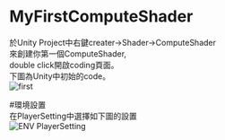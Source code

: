 # MyFirstComputeShader
於Unity Project中右鍵creater->Shader->ComputeShader  
來創建你第一個ComputeShader,  
double click開啟coding頁面。  
下圖為Unity中初始的code。  
![first](http://imgur.com/Aa4acQX.jpg)

#環境設置  
在PlayerSetting中選擇如下圖的設置  
![ENV PlayerSetting](http://imgur.com/hDhidql.jpg)
